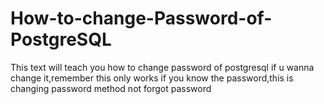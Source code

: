 # How-to-change-Password-of-PostgreSQL
This text will teach you how to change password of postgresql if u wanna change it,remember this only works if you know the password,this is changing password method not forgot password
